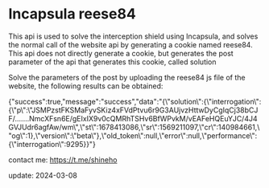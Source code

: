 # Incapsula reese84
This api is used to solve the interception shield using Incapsula, and solves the normal call of the website api by generating a cookie named reese84. This api does not directly generate a cookie, but generates the post parameter of the api that generates this cookie, called solution

Solve the parameters of the post by uploading the reese84 js file of the website, the following results can be obtained:

{"success":true,"message":"success","data":"{\\\"solution\\\":{\\\"interrogation\\\":{\\\"p\\\":\\\"JSMPzstFKSMaFyvSKiz4xFVdPtvu6r9G3AUjvzHttwDyCgIqCj38bCJF/.......NmcXFsn6E/gEIxIX9v0cQMRhTSHv6BfWPvkM/vEAFeHQEuYJC/4J4GVJUdr6agfAw/wm\\\",\\\"st\\\":1678413086,\\\"sr\\\":1569211097,\\\"cr\\\":140984661,\\\"og\\\":1},\\\"version\\\":\\\"beta\\\"},\\\"old_token\\\":null,\\\"error\\\":null,\\\"performance\\\":{\\\"interrogation\\\":9295}}"}

contact me: https://t.me/shineho

update: 2024-03-08
